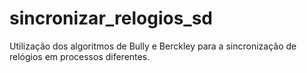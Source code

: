 # sincronizar_relogios_sd
Utilização dos algoritmos de Bully e Berckley para a sincronização de relógios em processos diferentes.
